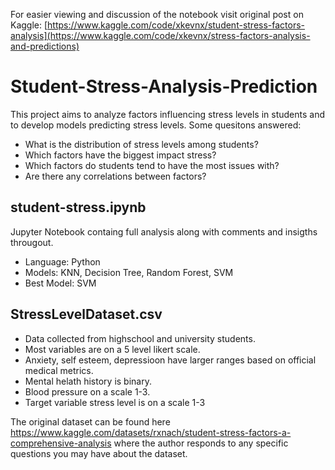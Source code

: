 For easier viewing and discussion of the notebook visit original post on Kaggle: [https://www.kaggle.com/code/xkevnx/student-stress-factors-analysis](https://www.kaggle.com/code/xkevnx/stress-factors-analysis-and-predictions)

# Student-Stress-Analysis-Prediction
This project aims to analyze factors influencing stress levels in students and to develop models predicting stress levels.
Some quesitons answered:

- What is the distribution of stress levels among students?
- Which factors have the biggest impact stress?
- Which factors do students tend to have the most issues with?
- Are there any correlations between factors?

## student-stress.ipynb
Jupyter Notebook containg full analysis along with comments and insigths througout.
- Language: Python
- Models: KNN, Decision Tree, Random Forest, SVM
- Best Model: SVM 

## StressLevelDataset.csv
- Data collected from highschool and university students.
- Most variables are on a 5 level likert scale.
- Anxiety, self esteem, depressioon have larger ranges based on official medical metrics.
- Mental helath history is binary.
- Blood pressure on a scale 1-3.
- Target variable stress level is on a scale 1-3
  
The original dataset can be found here https://www.kaggle.com/datasets/rxnach/student-stress-factors-a-comprehensive-analysis where the author responds to any specific questions you may have about the dataset.
